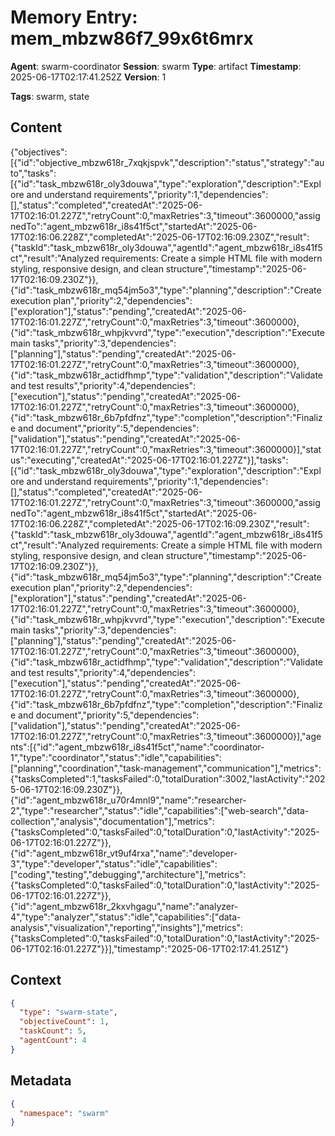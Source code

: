 # Memory Entry: mem_mbzw86f7_99x6t6mrx

**Agent**: swarm-coordinator
**Session**: swarm
**Type**: artifact
**Timestamp**: 2025-06-17T02:17:41.252Z
**Version**: 1

**Tags**: swarm, state

## Content

{"objectives":[{"id":"objective_mbzw618r_7xqkjspvk","description":"status","strategy":"auto","tasks":[{"id":"task_mbzw618r_oly3douwa","type":"exploration","description":"Explore and understand requirements","priority":1,"dependencies":[],"status":"completed","createdAt":"2025-06-17T02:16:01.227Z","retryCount":0,"maxRetries":3,"timeout":3600000,"assignedTo":"agent_mbzw618r_i8s41f5ct","startedAt":"2025-06-17T02:16:06.228Z","completedAt":"2025-06-17T02:16:09.230Z","result":{"taskId":"task_mbzw618r_oly3douwa","agentId":"agent_mbzw618r_i8s41f5ct","result":"Analyzed requirements: Create a simple HTML file with modern styling, responsive design, and clean structure","timestamp":"2025-06-17T02:16:09.230Z"}},{"id":"task_mbzw618r_mq54jm5o3","type":"planning","description":"Create execution plan","priority":2,"dependencies":["exploration"],"status":"pending","createdAt":"2025-06-17T02:16:01.227Z","retryCount":0,"maxRetries":3,"timeout":3600000},{"id":"task_mbzw618r_whpjkvvrd","type":"execution","description":"Execute main tasks","priority":3,"dependencies":["planning"],"status":"pending","createdAt":"2025-06-17T02:16:01.227Z","retryCount":0,"maxRetries":3,"timeout":3600000},{"id":"task_mbzw618r_actidfhmp","type":"validation","description":"Validate and test results","priority":4,"dependencies":["execution"],"status":"pending","createdAt":"2025-06-17T02:16:01.227Z","retryCount":0,"maxRetries":3,"timeout":3600000},{"id":"task_mbzw618r_6b7pfdfnz","type":"completion","description":"Finalize and document","priority":5,"dependencies":["validation"],"status":"pending","createdAt":"2025-06-17T02:16:01.227Z","retryCount":0,"maxRetries":3,"timeout":3600000}],"status":"executing","createdAt":"2025-06-17T02:16:01.227Z"}],"tasks":[{"id":"task_mbzw618r_oly3douwa","type":"exploration","description":"Explore and understand requirements","priority":1,"dependencies":[],"status":"completed","createdAt":"2025-06-17T02:16:01.227Z","retryCount":0,"maxRetries":3,"timeout":3600000,"assignedTo":"agent_mbzw618r_i8s41f5ct","startedAt":"2025-06-17T02:16:06.228Z","completedAt":"2025-06-17T02:16:09.230Z","result":{"taskId":"task_mbzw618r_oly3douwa","agentId":"agent_mbzw618r_i8s41f5ct","result":"Analyzed requirements: Create a simple HTML file with modern styling, responsive design, and clean structure","timestamp":"2025-06-17T02:16:09.230Z"}},{"id":"task_mbzw618r_mq54jm5o3","type":"planning","description":"Create execution plan","priority":2,"dependencies":["exploration"],"status":"pending","createdAt":"2025-06-17T02:16:01.227Z","retryCount":0,"maxRetries":3,"timeout":3600000},{"id":"task_mbzw618r_whpjkvvrd","type":"execution","description":"Execute main tasks","priority":3,"dependencies":["planning"],"status":"pending","createdAt":"2025-06-17T02:16:01.227Z","retryCount":0,"maxRetries":3,"timeout":3600000},{"id":"task_mbzw618r_actidfhmp","type":"validation","description":"Validate and test results","priority":4,"dependencies":["execution"],"status":"pending","createdAt":"2025-06-17T02:16:01.227Z","retryCount":0,"maxRetries":3,"timeout":3600000},{"id":"task_mbzw618r_6b7pfdfnz","type":"completion","description":"Finalize and document","priority":5,"dependencies":["validation"],"status":"pending","createdAt":"2025-06-17T02:16:01.227Z","retryCount":0,"maxRetries":3,"timeout":3600000}],"agents":[{"id":"agent_mbzw618r_i8s41f5ct","name":"coordinator-1","type":"coordinator","status":"idle","capabilities":["planning","coordination","task-management","communication"],"metrics":{"tasksCompleted":1,"tasksFailed":0,"totalDuration":3002,"lastActivity":"2025-06-17T02:16:09.230Z"}},{"id":"agent_mbzw618r_u70r4mnl9","name":"researcher-2","type":"researcher","status":"idle","capabilities":["web-search","data-collection","analysis","documentation"],"metrics":{"tasksCompleted":0,"tasksFailed":0,"totalDuration":0,"lastActivity":"2025-06-17T02:16:01.227Z"}},{"id":"agent_mbzw618r_vt9uf4rxa","name":"developer-3","type":"developer","status":"idle","capabilities":["coding","testing","debugging","architecture"],"metrics":{"tasksCompleted":0,"tasksFailed":0,"totalDuration":0,"lastActivity":"2025-06-17T02:16:01.227Z"}},{"id":"agent_mbzw618r_2kxvhgagu","name":"analyzer-4","type":"analyzer","status":"idle","capabilities":["data-analysis","visualization","reporting","insights"],"metrics":{"tasksCompleted":0,"tasksFailed":0,"totalDuration":0,"lastActivity":"2025-06-17T02:16:01.227Z"}}],"timestamp":"2025-06-17T02:17:41.251Z"}

## Context

```json
{
  "type": "swarm-state",
  "objectiveCount": 1,
  "taskCount": 5,
  "agentCount": 4
}
```

## Metadata

```json
{
  "namespace": "swarm"
}
```
